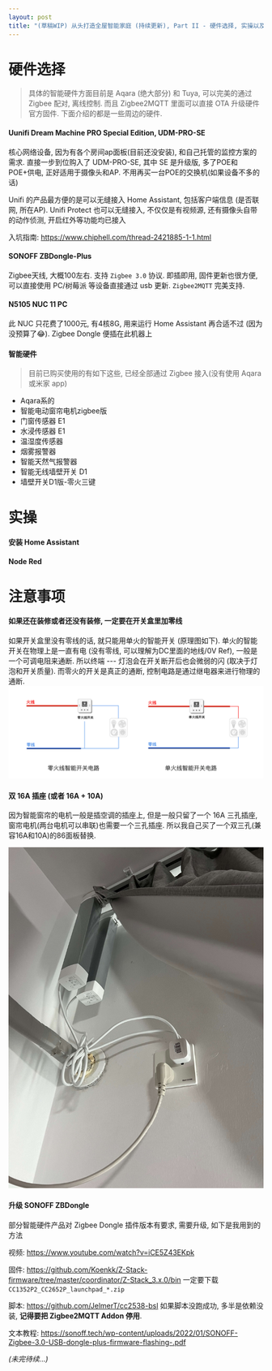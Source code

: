 ```yaml
---
layout: post
title: "(草稿WIP) 从头打造全屋智能家庭 (持续更新), Part II - 硬件选择, 实操以及注意事项"
---
```



# 硬件选择

> 具体的智能硬件方面目前是 Aqara (绝大部分) 和 Tuya, 可以完美的通过 Zigbee 配对, 离线控制. 而且 Zigbee2MQTT 里面可以直接 OTA 升级硬件官方固件. 下面介绍的都是一些周边的硬件.

#### Uunifi Dream Machine PRO Special Edition, UDM-PRO-SE
核心网络设备, 因为有各个房间ap面板(目前还没安装), 和自己托管的监控方案的需求. 直接一步到位购入了 UDM-PRO-SE, 其中 SE 是升级版, 多了POE和POE+供电, 正好适用于摄像头和AP. 不用再买一台POE的交换机(如果设备不多的话)

Unifi 的产品最方便的是可以无缝接入 Home Assistant, 包括客户端信息 (是否联网, 所在AP). Unifi Protect 也可以无缝接入, 不仅仅是有视频源, 还有摄像头自带的动作侦测, 开启红外等功能均已接入

入坑指南: https://www.chiphell.com/thread-2421885-1-1.html

#### SONOFF ZBDongle-Plus 
Zigbee天线, 大概100左右. 支持 `Zigbee 3.0` 协议. 即插即用, 固件更新也很方便, 可以直接使用 PC/树莓派 等设备直接通过 usb 更新. `Zigbee2MQTT` 完美支持.

#### N5105 NUC 11 PC
此 NUC 只花费了1000元, 有4核8G, 用来运行 Home Assistant 再合适不过 (因为没预算了😂). Zigbee Dongle 便插在此机器上


#### 智能硬件
> 目前已购买使用的有如下这些, 已经全部通过 Zigbee 接入(没有使用 Aqara 或米家 app)
 
* Aqara系的
 * 智能电动窗帘电机zigbee版
 * 门窗传感器 E1
 * 水浸传感器 E1
 * 温湿度传感器
 * 烟雾报警器
 * 智能天然气报警器
 * 智能无线墙壁开关 D1
 * 墙壁开关D1版-零火三键


# 实操
 
 #### 安装 Home Assistant
 
 #### Node Red
 



# 注意事项

#### 如果还在装修或者还没有装修, __一定要在开关盒里加零线__
如果开关盒里没有零线的话, 就只能用单火的智能开关 (原理图如下). 单火的智能开关在物理上是一直有电 (没有零线, 可以理解为DC里面的地线/0V Ref), 一般是一个可调电阻来通断. 所以终端 --- 灯泡会在开关断开后也会微弱的闪 (取决于灯泡和开关质量).
而零火的开关是真正的通断, 控制电路是通过继电器来进行物理的通断.
![](/images/img-build-smart-home-from-scratch-part-2-1.png)

#### 双 16A 插座 (或者 16A + 10A)
因为智能窗帘的电机一般是插空调的插座上, 但是一般只留了一个 16A 三孔插座, 窗帘电机(两台电机可以串联)也需要一个三孔插座. 所以我自己买了一个双三孔(兼容16A和10A)的86面板替换.

![](/images/img-build-smart-home-from-scratch-part-2-2.jpg)

#### 升级 SONOFF ZBDongle

部分智能硬件产品对 Zigbee Dongle 插件版本有要求, 需要升级, 如下是我用到的方法

视频: https://www.youtube.com/watch?v=iCE5Z43EKpk

固件: https://github.com/Koenkk/Z-Stack-firmware/tree/master/coordinator/Z-Stack_3.x.0/bin  一定要下载 `CC1352P2_CC2652P_launchpad_*.zip`

脚本: https://github.com/JelmerT/cc2538-bsl 如果脚本没跑成功, 多半是依赖没装, __记得要把 Zigbee2MQTT Addon 停用__.

文本教程: https://sonoff.tech/wp-content/uploads/2022/01/SONOFF-Zigbee-3.0-USB-dongle-plus-firmware-flashing-.pdf


_(未完待续...)_
